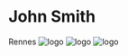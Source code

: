 # John Smith
Rennes
![logo](https://hnm.1cdn.vn/2023/01/17/hanoimoi.com.vn-uploads-images-tuandiep-2023-01-17-_meo_vang3.jpg)
![logo](https://hnm.1cdn.vn/2023/01/17/hanoimoi.com.vn-uploads-images-tuandiep-2023-01-17-_meo_vang3.jpg)
![logo](https://hnm.1cdn.vn/2023/01/17/hanoimoi.com.vn-uploads-images-tuandiep-2023-01-17-_meo_vang3.jpg)
